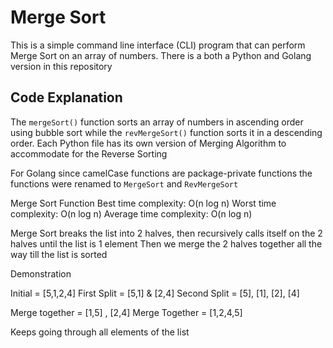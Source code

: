 # Merge Sort

This is a simple command line interface (CLI) program that can perform Merge Sort on an array of numbers. There is a both a Python and Golang version in this repository

## Code Explanation

The `mergeSort()` function sorts an array of numbers in ascending order using bubble sort while the `revMergeSort()` function sorts it in a descending order. Each Python file has its own version of Merging Algorithm to accommodate for the Reverse Sorting

For Golang since camelCase functions are package-private functions the functions were renamed to `MergeSort` and `RevMergeSort`

Merge Sort Function
    Best time complexity: O(n log n)
    Worst time complexity: O(n log n)
    Average time complexity: O(n log n)

Merge Sort breaks the list into 2 halves, then recursively calls itself on the 2 halves until the list is 1 element
Then we merge the 2 halves together all the way till the list is sorted

Demonstration

Initial = [5,1,2,4]
First Split = [5,1] & [2,4]
Second Split = [5], [1], [2], [4]

Merge together = [1,5] , [2,4]
Merge Together = [1,2,4,5]

Keeps going through all elements of the list